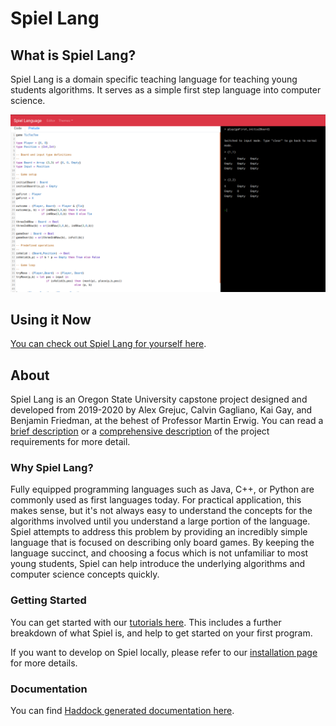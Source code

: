# Spiel Lang

## What is Spiel Lang?

Spiel Lang is a domain specific teaching language for teaching young students algorithms. It serves as a simple first step language into computer science.

![The Spiel online tool.](imgs/editor-tic-tac-toe.png)

## Using it Now

[You can check out Spiel Lang for yourself here](http://bogl.engr.oregonstate.edu:5168/).

## About

Spiel Lang is an Oregon State University capstone project designed and developed from 2019-2020 by Alex Grejuc, Calvin Gagliano, Kai Gay, and Benjamin Friedman, at the behest of Professor Martin Erwig. You can read a [brief description](https://the-code-in-sheep-s-clothing.github.io/Spiel-Lang/requirements) or a [comprehensive description](https://github.com/The-Code-In-Sheep-s-Clothing/Spiel-Lang/blob/master/Project_Requirements/CS_461_Project_Requirements.pdf) of the project requirements for more detail.

### Why Spiel Lang?

Fully equipped programming languages such as Java, C++, or Python are commonly used as first languages today. For practical application, this makes sense, but it's not always easy to understand the concepts for the algorithms involved until you understand a large portion of the language. Spiel attempts to address this problem by providing an incredibly simple language that is focused on describing only board games. By keeping the language succinct, and choosing a focus which is not unfamiliar to most young students, Spiel can help introduce the underlying algorithms and computer science concepts quickly.

### Getting Started

You can get started with our [tutorials here](Tutorials/All.md). This includes a further breakdown of what Spiel is, and help to get started on your first program.

If you want to develop on Spiel locally, please refer to our [installation page](INSTALLATION) for more details.

### Documentation

You can find [Haddock generated documentation here](haddock/index.html).
